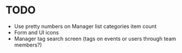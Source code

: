 # TODO

- Use pretty numbers on Manager list categories item count
- Form and UI icons
- Manager tag search screen (tags on events or users through team members?)
